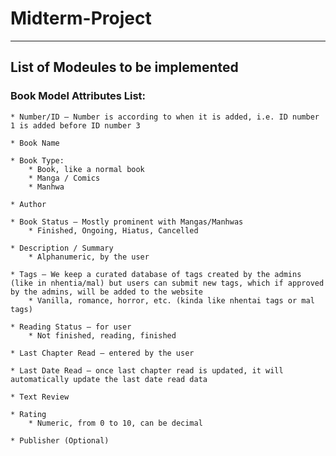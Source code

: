 # Midterm-Project

________________________
## List of Modeules to be implemented


### Book Model Attributes List:
    * Number/ID — Number is according to when it is added, i.e. ID number 1 is added before ID number 3

    * Book Name

    * Book Type:
        * Book, like a normal book
        * Manga / Comics
        * Manhwa

    * Author

    * Book Status — Mostly prominent with Mangas/Manhwas
        * Finished, Ongoing, Hiatus, Cancelled

    * Description / Summary
        * Alphanumeric, by the user

    * Tags — We keep a curated database of tags created by the admins (like in nhentia/mal) but users can submit new tags, which if approved by the admins, will be added to the website
        * Vanilla, romance, horror, etc. (kinda like nhentai tags or mal tags)

    * Reading Status — for user
        * Not finished, reading, finished

    * Last Chapter Read — entered by the user

    * Last Date Read — once last chapter read is updated, it will automatically update the last date read data

    * Text Review

    * Rating 
        * Numeric, from 0 to 10, can be decimal
        
    * Publisher (Optional)
